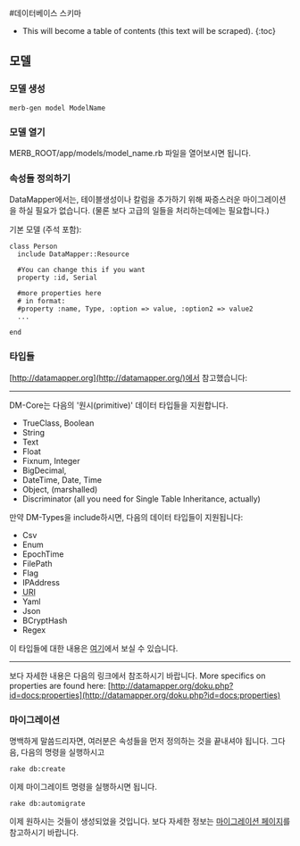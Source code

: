 #데이터베이스 스키마

* This will become a table of contents (this text will be scraped).
{:toc}

## 모델

### 모델 생성
    merb-gen model ModelName

### 모델 열기

MERB_ROOT/app/models/model_name.rb 파일을 열어보시면 됩니다.

### 속성들 정의하기 

DataMapper에서는, 테이블생성이나 칼럼을 추가하기 위해 짜증스러운 마이그레이션을 하실 필요가 없습니다.
(물론 보다 고급의 일들을 처리하는데에는 필요합니다.)

기본 모델 (주석 포함): 
    
    class Person
      include DataMapper::Resource
      
      #You can change this if you want
      property :id, Serial
      
      #more properties here
      # in format: 
      #property :name, Type, :option => value, :option2 => value2
      ... 
      
    end

### 타입들
[http://datamapper.org](http://datamapper.org/)에서 참고했습니다:

* * * * *

DM-Core는 다음의 '원시(primitive)' 데이터 타입들을 지원합니다.

<ul>
<li class="level1"><div class="li"> TrueClass, Boolean</div>
</li>
<li class="level1"><div class="li"> String</div>
</li>
<li class="level1"><div class="li"> Text</div>

</li>
<li class="level1"><div class="li"> Float</div>
</li>
<li class="level1"><div class="li"> Fixnum, Integer</div>
</li>
<li class="level1"><div class="li"> BigDecimal,</div>
</li>
<li class="level1"><div class="li"> DateTime, Date, Time</div>
</li>

<li class="level1"><div class="li"> Object, (marshalled)</div>
</li>
<li class="level1"><div class="li"> Discriminator (all you need for Single Table Inheritance, actually)</div>
</li>
</ul>

만약 DM-Types을 include하시면, 다음의 데이터 타입들이 지원됩니다:

<ul>
<li class="level1"><div class="li"> Csv</div>

</li>
<li class="level1"><div class="li"> Enum</div>
</li>
<li class="level1"><div class="li"> EpochTime</div>
</li>
<li class="level1"><div class="li"> FilePath</div>
</li>
<li class="level1"><div class="li"> Flag</div>
</li>

<li class="level1"><div class="li"> IPAddress</div>
</li>
<li class="level1"><div class="li"> <acronym title="Uniform Resource Identifier">URI</acronym></div>
</li>
<li class="level1"><div class="li"> Yaml</div>
</li>
<li class="level1"><div class="li"> Json</div>
</li>
<li class="level1"><div class="li"> BCryptHash</div>

</li>
<li class="level1"><div class="li"> Regex</div>
</li>
</ul>

이 타입들에 대한 내용은 [여기](http://datamapper.org/doku.php?id=dm-more:dm-types)에서 보실 수 있습니다.

* * * * *
보다 자세한 내용은 다음의 링크에서 참조하시기 바랍니다.
More specifics on properties are found here:
[http://datamapper.org/doku.php?id=docs:properties](http://datamapper.org/doku.php?id=docs:properties)

### 마이그레이션

명백하게 말씀드리자면, 여러분은 속성들을 먼저 정의하는 것을 끝내셔야 됩니다.
그다음, 다음의 명령을 실행하시고

    rake db:create
    
이제 마이그레이트 명령을 실행하시면 됩니다.

    rake db:automigrate

이제 원하시는 것들이 생성되었을 것입니다.
보다 자세한 정보는 [마이그레이션 페이지](/interacting-with-the-database/dm-migrations)를 참고하시기 바랍니다.
